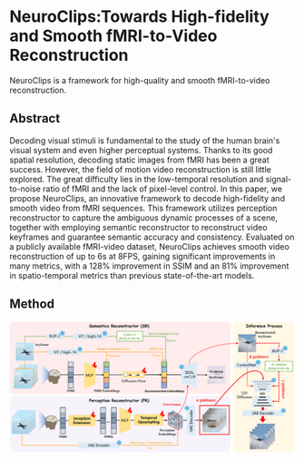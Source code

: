 # NeuroClips:Towards High-fidelity and Smooth fMRI-to-Video Reconstruction
NeuroClips is a framework for high-quality and smooth fMRI-to-video reconstruction. 
## Abstract
Decoding visual stimuli is fundamental to the study of the human brain's visual system and even higher perceptual systems. Thanks to its good spatial resolution, decoding static images from fMRI has been a great success. However, the field of motion video reconstruction is still little explored. The great difficulty lies in the low-temporal resolution and signal-to-noise ratio of fMRI and the lack of pixel-level control. In this paper, we propose NeuroClips, an innovative framework to decode high-fidelity and smooth video from fMRI sequences. This framework utilizes perception reconstructor to capture the ambiguous dynamic processes of a scene, together with employing semantic reconstructor to reconstruct video keyframes and guarantee semantic accuracy and consistency. Evaluated on a publicly available fMRI-video dataset, NeuroClips achieves smooth video reconstruction of up to 6s at 8FPS, gaining significant improvements in many metrics, with a 128% improvement in SSIM and an 81% improvement in spatio-temporal metrics than previous state-of-the-art models.

## Method
![model](model.png)
